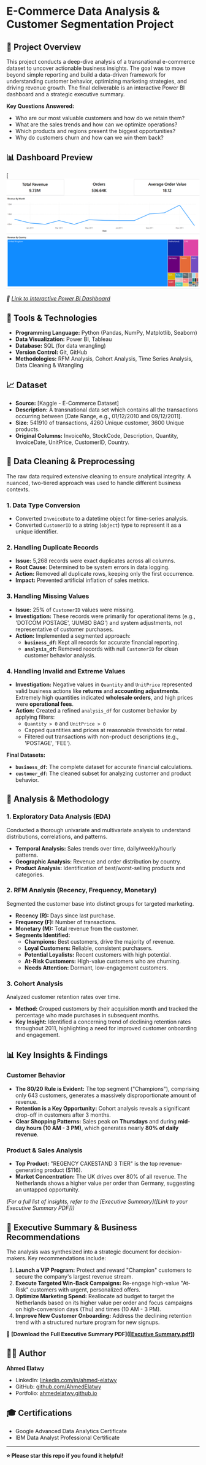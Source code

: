 # E-Commerce Data Analysis & Customer Segmentation Project

## 📖 Project Overview

This project conducts a deep-dive analysis of a transnational e-commerce dataset to uncover actionable business insights. The goal was to move beyond simple reporting and build a data-driven framework for understanding customer behavior, optimizing marketing strategies, and driving revenue growth. The final deliverable is an interactive Power BI dashboard and a strategic executive summary.

**Key Questions Answered:**
- Who are our most valuable customers and how do we retain them?
- What are the sales trends and how can we optimize operations?
- Which products and regions present the biggest opportunities?
- Why do customers churn and how can we win them back?

## 📊 Dashboard Preview

[![Power BI Dashboard](https://github.com/AhmedElatwy/E-Commerce-Analysis/blob/be832f028003f3e61e8668d78b0638679e368a30/Visual/dashboard%201.png)

*🔗 [Link to Interactive Power BI Dashboard](https://app.powerbi.com/reportEmbed?reportId=3d257d11-3cdd-4c23-8105-0e305a89c2be&autoAuth=true&ctid=f349c2fd-fc94-4893-abe4-cfbe7ed52842)*

## 🧰 Tools & Technologies

- **Programming Language:** Python (Pandas, NumPy, Matplotlib, Seaborn)
- **Data Visualization:** Power BI, Tableau
- **Database:** SQL (for data wrangling)
- **Version Control:** Git, GitHub
- **Methodologies:** RFM Analysis, Cohort Analysis, Time Series Analysis, Data Cleaning & Wrangling

## 📈 Dataset

- **Source:** [Kaggle - E-Commerce Dataset]
- **Description:** A transnational data set which contains all the transactions occurring between [Date Range, e.g., 01/12/2010 and 09/12/2011].
- **Size:** 541910 of transactions, 4260 Unique customer, 3600 Unique products.
- **Original Columns:** InvoiceNo, StockCode, Description, Quantity, InvoiceDate, UnitPrice, CustomerID, Country.

## 🔧 Data Cleaning & Preprocessing

The raw data required extensive cleaning to ensure analytical integrity. A nuanced, two-tiered approach was used to handle different business contexts.

### 1. Data Type Conversion
- Converted `InvoiceDate` to a datetime object for time-series analysis.
- Converted `CustomerID` to a string (`object`) type to represent it as a unique identifier.

### 2. Handling Duplicate Records
- **Issue:** 5,268 records were exact duplicates across all columns.
- **Root Cause:** Determined to be system errors in data logging.
- **Action:** Removed all duplicate rows, keeping only the first occurrence.
- **Impact:** Prevented artificial inflation of sales metrics.

### 3. Handling Missing Values
- **Issue:** 25% of `CustomerID` values were missing.
- **Investigation:** These records were primarily for operational items (e.g., 'DOTCOM POSTAGE', 'JUMBO BAG') and system adjustments, not representative of customer purchases.
- **Action:** Implemented a segmented approach:
  - **`business_df`:** Kept all records for accurate financial reporting.
  - **`analysis_df`:** Removed records with null `CustomerID` for clean customer behavior analysis.

### 4. Handling Invalid and Extreme Values
- **Investigation:** Negative values in `Quantity` and `UnitPrice` represented valid business actions like **returns** and **accounting adjustments**. Extremely high quantities indicated **wholesale orders**, and high prices were **operational fees**.
- **Action:** Created a refined `analysis_df` for customer behavior by applying filters:
  - `Quantity > 0` and `UnitPrice > 0`
  - Capped quantities and prices at reasonable thresholds for retail.
  - Filtered out transactions with non-product descriptions (e.g., 'POSTAGE', 'FEE').

**Final Datasets:**
- **`business_df`:** The complete dataset for accurate financial calculations.
- **`customer_df`:** The cleaned subset for analyzing customer and product behavior.

## 🧮 Analysis & Methodology

### 1. Exploratory Data Analysis (EDA)
Conducted a thorough univariate and multivariate analysis to understand distributions, correlations, and patterns.
- **Temporal Analysis:** Sales trends over time, daily/weekly/hourly patterns.
- **Geographic Analysis:** Revenue and order distribution by country.
- **Product Analysis:** Identification of best/worst-selling products and categories.

### 2. RFM Analysis (Recency, Frequency, Monetary)
Segmented the customer base into distinct groups for targeted marketing.
- **Recency (R):** Days since last purchase.
- **Frequency (F):** Number of transactions.
- **Monetary (M):** Total revenue from the customer.
- **Segments Identified:**
  - **Champions:** Best customers, drive the majority of revenue.
  - **Loyal Customers:** Reliable, consistent purchasers.
  - **Potential Loyalists:** Recent customers with high potential.
  - **At-Risk Customers:** High-value customers who are churning.
  - **Needs Attention:** Dormant, low-engagement customers.

### 3. Cohort Analysis
Analyzed customer retention rates over time.
- **Method:** Grouped customers by their acquisition month and tracked the percentage who made purchases in subsequent months.
- **Key Insight:** Identified a concerning trend of declining retention rates throughout 2011, highlighting a need for improved customer onboarding and engagement.

## 📊 Key Insights & Findings

### Customer Behavior
- **The 80/20 Rule is Evident:** The top segment ("Champions"), comprising only 643 customers, generates a massively disproportionate amount of revenue.
- **Retention is a Key Opportunity:** Cohort analysis reveals a significant drop-off in customers after 3 months.
- **Clear Shopping Patterns:** Sales peak on **Thursdays** and during **mid-day hours (10 AM - 3 PM)**, which generates nearly **80% of daily revenue**.

### Product & Sales Analysis
- **Top Product:** "REGENCY CAKESTAND 3 TIER" is the top revenue-generating product ($116).
- **Market Concentration:** The UK drives over 80% of all revenue. The Netherlands shows a higher value per order than Germany, suggesting an untapped opportunity.

*(For a full list of insights, refer to the [Executive Summary]([Link to your Executive Summary PDF]))*

## 🚀 Executive Summary & Business Recommendations

The analysis was synthesized into a strategic document for decision-makers. Key recommendations include:

1.  **Launch a VIP Program:** Protect and reward "Champion" customers to secure the company's largest revenue stream.
2.  **Execute Targeted Win-Back Campaigns:** Re-engage high-value "At-Risk" customers with urgent, personalized offers.
3.  **Optimize Marketing Spend:** Reallocate ad budget to target the Netherlands based on its higher value per order and focus campaigns on high-conversion days (Thu) and times (10 AM - 3 PM).
4.  **Improve New Customer Onboarding:** Address the declining retention trend with a structured nurture program for new signups.

**🔗 [Download the Full Executive Summary PDF]([[Excutive Summary.pdf](https://github.com/AhmedElatwy/E-Commerce-Analysis/blob/f05ce116202147f0e8b7037291c201c1ea2b6f4c/Excutive%20Summary.pdf)])**



## 👨‍💻 Author

**Ahmed Elatwy**
- LinkedIn: [linkedin.com/in/ahmed-elatwy](https://www.linkedin.com/in/ahmed-elatwy/)
- GitHub: [github.com/AhmedElatwy](https://github.com/AhmedElatwy)
- Portfolio: [ahmedelatwy.github.io](https://ahmedelatwy.github.io/)

## 🎓 Certifications
- Google Advanced Data Analytics Certificate
- IBM Data Analyst Professional Certificate

---

**⭐️ Please star this repo if you found it helpful!**
